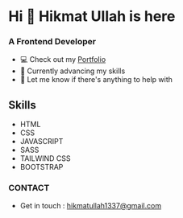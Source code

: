 # Hi 👋 Hikmat Ullah is here
### A Frontend Developer
* 💻  Check out my [Portfolio](https://www.github.com/hikmatullah1337)
* 🎯  Currently advancing my skills
* 🤝  Let me know if there's anything to help with

## Skills
* HTML
* CSS
* JAVASCRIPT
* SASS
* TAILWIND CSS
* BOOTSTRAP

### CONTACT
* Get in touch : hikmatullah1337@gmail.com
